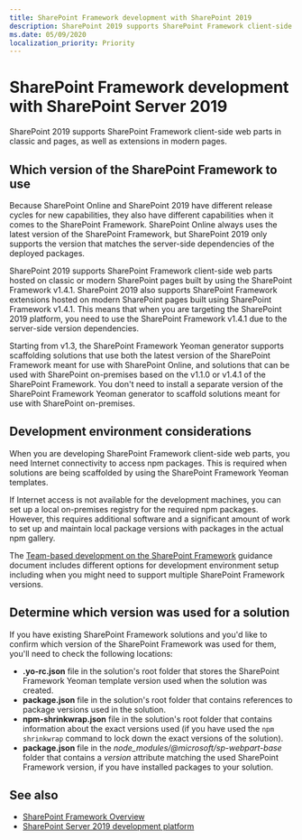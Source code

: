 ```yaml
---
title: SharePoint Framework development with SharePoint 2019
description: SharePoint 2019 supports SharePoint Framework client-side web parts in classic and modern pages, as well as extensions in modern pages.
ms.date: 05/09/2020
localization_priority: Priority
---
```


# SharePoint Framework development with SharePoint Server 2019

SharePoint 2019 supports SharePoint Framework client-side web parts in classic and pages, as well as extensions in modern pages.

## Which version of the SharePoint Framework to use

Because SharePoint Online and SharePoint 2019 have different release cycles for new capabilities, they also have different capabilities when it comes to the SharePoint Framework. SharePoint Online always uses the latest version of the SharePoint Framework, but SharePoint 2019 only supports the version that matches the server-side dependencies of the deployed packages.

SharePoint 2019 supports SharePoint Framework client-side web parts hosted on classic or modern SharePoint pages built by using the SharePoint Framework v1.4.1. SharePoint 2019 also supports SharePoint Framework extensions hosted on modern SharePoint pages built using SharePoint Framework v1.4.1. This means that when you are targeting the SharePoint 2019 platform, you need to use the SharePoint Framework v1.4.1 due to the server-side version dependencies.

Starting from v1.3, the SharePoint Framework Yeoman generator supports scaffolding solutions that use both the latest version of the SharePoint Framework meant for use with SharePoint Online, and solutions that can be used with SharePoint on-premises based on the v1.1.0 or v1.4.1 of the SharePoint Framework. You don't need to install a separate version of the SharePoint Framework Yeoman generator to scaffold solutions meant for use with SharePoint on-premises.

## Development environment considerations

When you are developing SharePoint Framework client-side web parts, you need Internet connectivity to access npm packages. This is required when solutions are being scaffolded by using the SharePoint Framework Yeoman templates.

If Internet access is not available for the development machines, you can set up a local on-premises registry for the required npm packages. However, this requires additional software and a significant amount of work to set up and maintain local package versions with packages in the actual npm gallery.

The [Team-based development on the SharePoint Framework](team-based-development-on-sharepoint-framework.md) guidance document includes different options for development environment setup including when you might need to support multiple SharePoint Framework versions.

## Determine which version was used for a solution

If you have existing SharePoint Framework solutions and you'd like to confirm which version of the SharePoint Framework was used for them, you'll need to check the following locations:

- **.yo-rc.json** file in the solution's root folder that stores the SharePoint Framework Yeoman template version used when the solution was created.
- **package.json** file in the solution's root folder that contains references to package versions used in the solution.
- **npm-shrinkwrap.json** file in the solution's root folder that contains information about the exact versions used (if you have used the `npm shrinkwrap` command to lock down the exact versions of the solution).
- **package.json** file in the *node_modules/@microsoft/sp-webpart-base* folder that contains a *version* attribute matching the used SharePoint Framework version, if you have installed packages to your solution.

## See also

- [SharePoint Framework Overview](sharepoint-framework-overview.md)
- [SharePoint Server 2019 development platform](../general-development/sharepoint-2019-development-platform.md)
